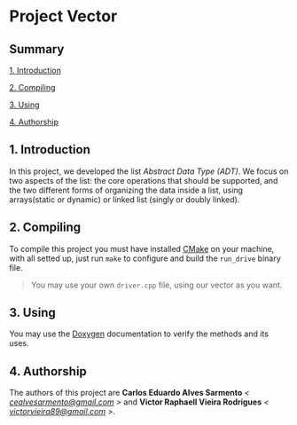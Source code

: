 # Project Vector

## Summary
[1. Introduction](#1-Introduction)

[2. Compiling](#2-Compiling)

[3. Using](#3-Using)

[4. Authorship](#4-Authorship)

## 1. Introduction

In this project, we developed the list *Abstract Data Type (ADT)*. We focus on two aspects of the list: the core operations that should be supported, and the two different forms of organizing the data inside a list, using arrays(static or dynamic) or linked list (singly or doubly linked).

## 2. Compiling

To compile this project you must have installed [CMake](cmake.org) on your machine, with all setted up, just run `make` to configure and build the `run_drive` binary file.

> You may use your own `driver.cpp` file, using our vector as you want.
## 3. Using

You may use the [Doxygen](http://www.doxygen.nl/) documentation to verify the methods and its uses.

## 4. Authorship

The authors of this project are **Carlos Eduardo Alves Sarmento** _< cealvesarmento@gmail.com >_ and **Victor Raphaell Vieira Rodrigues** _< victorvieira89@gmail.com >_.
